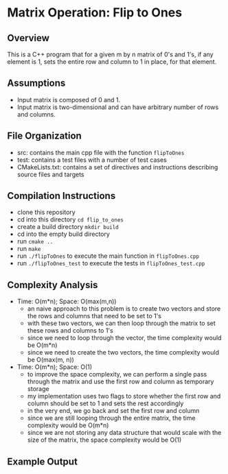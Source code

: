 # Matrix Operation: Flip to Ones

## Overview
This is a C++ program that for a given m by n matrix of 0's and 1's, if any element is 1, sets the entire row and column to 1 in place, for that element. 

## Assumptions
 - Input matrix is composed of 0 and 1.
 - Input matrix is two-dimensional and can have arbitrary number of rows and columns.

## File Organization
 - src: contains the main cpp file with the function `flipToOnes`
 - test: contains a test files with a number of test cases
 - CMakeLists.txt: contains a set of directives and instructions describing source files and targets

## Compilation Instructions
 - clone this repository
 - cd into this directory `cd flip_to_ones`
 - create a build directory `mkdir build`
 - cd into the empty build directory
 - run `cmake ..`
 - run `make`
 - run `./flipToOnes` to execute the main function in `flipToOnes.cpp`
 - run `./flipToOnes_test` to execute the tests in `flipToOnes_test.cpp`

## Complexity Analysis
 - Time: O(m*n); Space: O(max(m,n))
   - an naive approach to this problem is to create two vectors and store the rows and columns that need to be set to 1's
   - with these two vectors, we can then loop through the matrix to set these rows and columns to 1's
   - since we need to loop through the vector, the time complexity would be O(m*n)
   - since we need to create the two vectors, the time complexity would be O(max(m, n))
 - Time: O(m*n); Space: O(1)
   - to improve the space complexity, we can perform a single pass through the matrix and use the first row and column as temporary storage
   - my implementation uses two flags to store whether the first row and column should be set to 1 and sets the rest accordingly
   - in the very end, we go back and set the first row and column
   - since we are still looping through the entire matrix, the time complexity would be O(m*n)
   - since we are not storing any data structure that would scale with the size of the matrix, the space complexity would be O(1)

## Example Output

